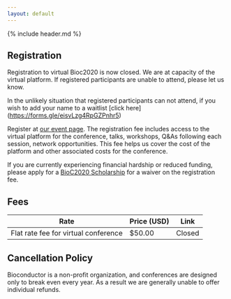 ```yaml
---
layout: default
---
```


{% include header.md %}

## Registration

Registration to virtual Bioc2020 is now closed. We are at capacity of the virtual platform. If registered participants are unable to attend, please let us know.   

In the unlikely situation that registered participants can not attend, if you wish to add your name to a waitlist [click here] (https://forms.gle/eisvLzg4RpGZPnhr5)


Register at [our event page](https://datasciences.eventsmart.com/events/bioc2020/). The registration fee includes access to the virtual platform for the conference, talks, workshops, Q&As following each session, network opportunities. This fee helps us cover the cost of the platform and other associated costs for the conference. 

If you are currently experiencing financial hardship or reduced funding, please apply for a [BioC2020 Scholarship](./scholarships.md) for a waiver on the registration fee. 

## Fees

| Rate                     | Price (USD) | Link                      |
|--------------------------|-------------|---------------------------|
| Flat rate fee for virtual conference | $50.00     | Closed            |

## Cancellation Policy

Bioconductor is a non-profit organization, and conferences are designed only to break even every year. As a result we are generally unable to offer individual refunds.

